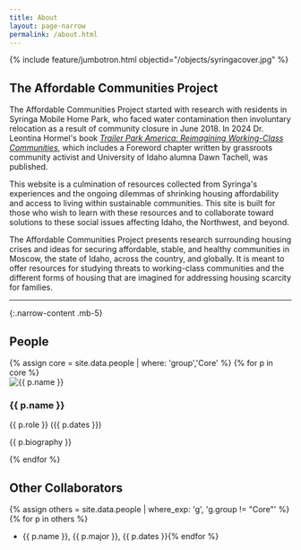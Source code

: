 ```yaml
---
title: About
layout: page-narrow
permalink: /about.html
---
```


{% include feature/jumbotron.html objectid="/objects/syringacover.jpg" %} 

## The Affordable Communities Project

The Affordable Communities Project started with research with residents in Syringa Mobile Home Park, who faced water contamination then involuntary relocation as a result of community closure in June 2018. In 2024 Dr. Leontina Hormel's book [*Trailer Park America: Reimagining Working-Class Communities*](https://www.rutgersuniversitypress.org/trailer-park-america/9781978829466/), which includes a Foreword chapter written by grassroots community activist and University of Idaho alumna Dawn Tachell, was published. 

This website is a culmination of resources collected from Syringa's experiences and the ongoing dilemmas of shrinking housing affordability and access to living within sustainable communities. This site is built for those who wish to learn with these resources and to collaborate toward solutions to these social issues affecting Idaho, the Northwest, and beyond. 

The Affordable Communities Project presents research surrounding housing crises and ideas for securing affordable, stable, and healthy communities in Moscow, the state of Idaho, across the country, and globally. It is meant to offer resources for studying threats to working-class communities and the different forms of housing that are imagined for addressing housing scarcity for families.

------
{:.narrow-content .mb-5}

## People

<div class="narrow-content mt-3">
{% assign core = site.data.people | where: 'group','Core' %}
{% for p in core %}
<div class="d-flex mb-2">
  <div class="flex-shrink-0">
    <img style="max-width: 200px" class="img-fluid mt-2 rounded" src="{{ p.image_thumb | relative_url }}" alt="{{ p.name }}">
  </div>
  <div class="flex-grow-1 ms-3">
    <h3>{{ p.name }}</h3>
    <p class="h5">{{ p.role }} ({{ p.dates }})</p>
    <p>{{ p.biography }}</p>
  </div>
</div>
{% endfor %}
</div>

## Other Collaborators
{% assign others = site.data.people | where_exp: 'g', 'g.group != "Core"' %}
{% for p in others %}
- {{ p.name }}, {{ p.major }}, {{ p.dates }}{% endfor %}

